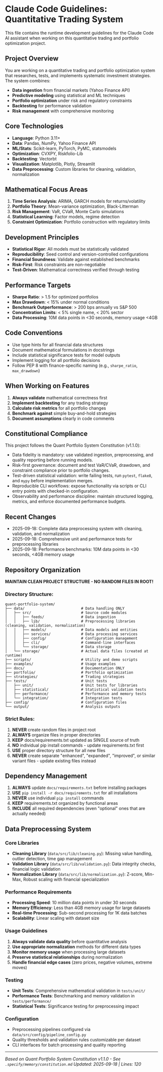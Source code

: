 # Claude Code Guidelines: Quantitative Trading System

This file contains the runtime development guidelines for the Claude Code AI assistant when working on this quantitative trading and portfolio optimization project.

## Project Overview
You are working on a quantitative trading and portfolio optimization system that researches, tests, and implements systematic investment strategies. The system combines:
- **Data ingestion** from financial markets (Yahoo Finance API)
- **Predictive modeling** using statistical and ML techniques
- **Portfolio optimization** under risk and regulatory constraints
- **Backtesting** for performance validation
- **Risk management** with comprehensive monitoring

## Core Technologies
- **Language**: Python 3.11+
- **Data**: Pandas, NumPy, Yahoo Finance API
- **ML/Stats**: Scikit-learn, PyTorch, PyMC, statsmodels
- **Optimization**: CVXPY, Riskfolio-Lib
- **Backtesting**: Vectorbt
- **Visualization**: Matplotlib, Plotly, Streamlit
- **Data Preprocessing**: Custom libraries for cleaning, validation, normalization

## Mathematical Focus Areas
1. **Time Series Analysis**: ARIMA, GARCH models for returns/volatility
2. **Portfolio Theory**: Mean-variance optimization, Black-Litterman
3. **Risk Management**: VaR, CVaR, Monte Carlo simulations
4. **Statistical Learning**: Factor models, regime detection
5. **Constraint Optimization**: Portfolio construction with regulatory limits

## Development Principles
- **Statistical Rigor**: All models must be statistically validated
- **Reproducibility**: Seed control and version-controlled configurations
- **Financial Soundness**: Validate against established benchmarks
- **Risk-First**: Risk constraints are non-negotiable
- **Test-Driven**: Mathematical correctness verified through testing

## Performance Targets
- **Sharpe Ratio**: > 1.5 for optimized portfolios
- **Max Drawdown**: < 15% under normal conditions
- **Benchmark Outperformance**: > 200 bps annually vs S&P 500
- **Concentration Limits**: < 5% single name, < 20% sector
- **Data Processing**: 10M data points in <30 seconds, memory usage <4GB

## Code Conventions
- Use type hints for all financial data structures
- Document mathematical formulations in docstrings
- Include statistical significance tests for model outputs
- Implement logging for all portfolio decisions
- Follow PEP 8 with finance-specific naming (e.g., `sharpe_ratio`, `max_drawdown`)

## When Working on Features
1. **Always validate** mathematical correctness first
2. **Implement backtesting** for any trading strategy
3. **Calculate risk metrics** for all portfolio changes
4. **Benchmark against** simple buy-and-hold strategies
5. **Document assumptions** clearly in code comments

## Constitutional Compliance
This project follows the Quant Portfolio System Constitution (v1.1.0):
- Data fidelity is mandatory: use validated ingestion, preprocessing, and quality reporting before running models.
- Risk-first governance: document and test VaR/CVaR, drawdown, and constraint compliance prior to portfolio changes.
- Test-driven statistical validation: write failing tests, run `pytest`, `flake8`, and `mypy` before implementation merges.
- Reproducible CLI workflows: expose functionality via scripts or CLI entry points with checked-in configuration.
- Observability and performance discipline: maintain structured logging, metrics, and enforce documented performance budgets.

## Recent Changes
<!-- Auto-updated by scripts - keep last 3 entries -->
- 2025-09-18: Complete data preprocessing system with cleaning, validation, and normalization
- 2025-09-18: Comprehensive unit and performance tests for preprocessing libraries
- 2025-09-18: Performance benchmarks: 10M data points in <30 seconds, <4GB memory usage

## Repository Organization
**MAINTAIN CLEAN PROJECT STRUCTURE - NO RANDOM FILES IN ROOT!**

### Directory Structure:
```
quant-portfolio-system/
├── data/                          # Data handling ONLY
│   ├── src/                       # Source code modules
│   │   ├── feeds/                 # Data ingestion
│   │   ├── lib/                   # Preprocessing libraries (cleaning, validation, normalization)
│   │   ├── models/                # Data models and entities
│   │   ├── services/              # Data processing services
│   │   ├── config/                # Configuration management
│   │   ├── cli/                   # Command-line interfaces
│   │   └── storage/               # Data storage
│   └── storage/                   # Actual data files (created at runtime)
├── scripts/                       # Utility and demo scripts
├── examples/                      # Usage examples
├── docs/                          # Documentation ONLY
├── portfolio/                     # Portfolio optimization
├── strategies/                    # Trading strategies
├── tests/                         # Unit tests
│   ├── unit/                      # Unit tests for libraries
│   ├── statistical/               # Statistical validation tests
│   ├── performance/               # Performance and memory tests
│   └── integration/               # Integration tests
├── config/                        # Configuration files
└── output/                        # Analysis outputs
```

### Strict Rules:
1. **NEVER** create random files in project root
2. **ALWAYS** organize files in proper directories
3. **KEEP** docs/requirements.txt updated as SINGLE source of truth
4. **NO** individual pip install commands - update requirements.txt first
5. **USE** proper directory structure for all new files
6. **NEVER** create separate "enhanced", "expanded", "improved", or similar variant files - update existing files instead

## Dependency Management
1. **ALWAYS** update `docs/requirements.txt` before installing packages
2. **USE** `pip install -r docs/requirements.txt` for all installations
3. **NEVER** use individual `pip install` commands
4. **KEEP** requirements.txt organized by functional areas
5. **INCLUDE** all required dependencies (even "optional" ones that are actually needed)

## Data Preprocessing System

### Core Libraries
- **Cleaning Library** (`data/src/lib/cleaning.py`): Missing value handling, outlier detection, time gap management
- **Validation Library** (`data/src/lib/validation.py`): Data integrity checks, financial logic validation
- **Normalization Library** (`data/src/lib/normalization.py`): Z-score, Min-Max, Robust scaling with financial specialization

### Performance Requirements
- **Processing Speed**: 10 million data points in under 30 seconds
- **Memory Efficiency**: Less than 4GB memory usage for large datasets
- **Real-time Processing**: Sub-second processing for 1K data batches
- **Scalability**: Linear scaling with dataset size

### Usage Guidelines
1. **Always validate data quality** before quantitative analysis
2. **Use appropriate normalization** methods for different data types
3. **Monitor memory usage** when processing large datasets
4. **Preserve statistical relationships** during normalization
5. **Handle financial edge cases** (zero prices, negative volumes, extreme moves)

### Testing
- **Unit Tests**: Comprehensive mathematical validation in `tests/unit/`
- **Performance Tests**: Benchmarking and memory validation in `tests/performance/`
- **Statistical Tests**: Significance testing for preprocessing impact

### Configuration
- Preprocessing pipelines configured via `data/src/config/pipeline_config.py`
- Quality thresholds and validation rules customizable per dataset
- CLI interfaces for batch processing and quality reporting

---
*Based on Quant Portfolio System Constitution v1.1.0 - See `.specify/memory/constitution.md`*
*Updated: 2025-09-18 | Lines: 120*

